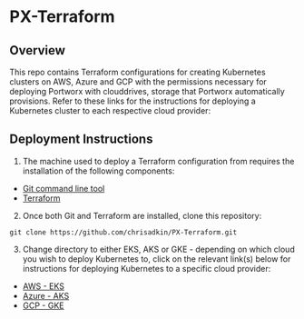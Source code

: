 # PX-Terraform

## Overview

This repo contains Terraform configurations for creating Kubernetes clusters on AWS, Azure and GCP with the permissions necessary for deploying Portworx with clouddrives, storage that Portworx automatically provisions. Refer to these links for the instructions for deploying a Kubernetes cluster to each respective cloud provider:

## Deployment Instructions

1. The machine used to deploy a Terraform configuration from requires the installation of the following components:

- [Git command line tool](https://git-scm.com/book/en/v2/Getting-Started-Installing-Git)
- [Terraform](https://www.terraform.io/downloads)

2. Once both Git and Terraform are installed, clone this repository:
```
git clone https://github.com/chrisadkin/PX-Terraform.git
```

3. Change directory to either EKS, AKS or GKE - depending on which cloud you wish to deploy Kubernetes to, click on the relevant link(s) below for
   instructions for deploying Kubernetes to a specific cloud provider:

- [AWS   - EKS](https://github.com/chrisadkin/PX-Terraform/blob/main/EKS/README.md)
- [Azure - AKS](https://github.com/chrisadkin/PX-Terraform/blob/main/AKS/README.md)
- [GCP   - GKE](https://github.com/chrisadkin/PX-Terraform/blob/main/GKE/README.md)
